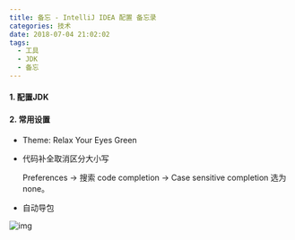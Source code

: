 ```yaml
---
title: 备忘 - IntelliJ IDEA 配置 备忘录
categories: 技术
date: 2018-07-04 21:02:02
tags: 
  - 工具
  - JDK
  - 备忘
---
```




#### 1. 配置JDK

#### 2. 常用设置

- Theme: Relax Your Eyes Green

- 代码补全取消区分大小写

  Preferences -> 搜索 code completion -> Case sensitive completion 选为 none。

- 自动导包

![img](http://img.phperz.com/data/img/20150923/1443020024_1689.jpg)